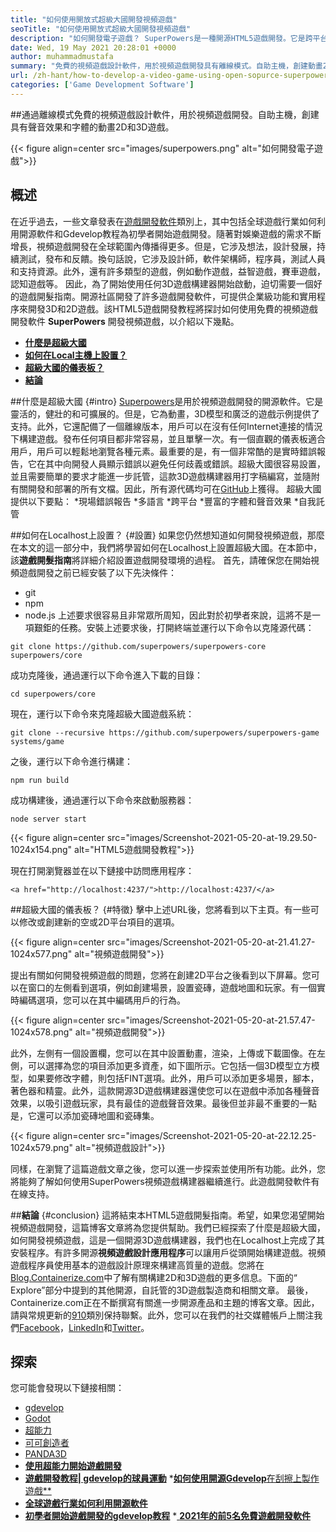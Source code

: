 ```yaml
---
title: "如何使用開放式超級大國開發視頻遊戲" 
seoTitle: "如何使用開放式超級大國開發視頻遊戲" 
description: "如何開發電子遊戲？ SuperPowers是一種開源HTML5遊戲開發。它是跨平台，允許用戶構建動畫2D和3D遊戲。" 
date: Wed, 19 May 2021 20:28:01 +0000
author: muhammadmustafa
summary: "免費的視頻遊戲設計軟件，用於視頻遊戲開發具有離線模式。自助主機，創建動畫2D＆amp;具有聲音效果和字體的3D遊戲。" 
url: /zh-hant/how-to-develop-a-video-game-using-open-sopurce-superpowers/
categories: ['Game Development Software']
---
```


##通過離線模式免費的視頻遊戲設計軟件，用於視頻遊戲開發。自助主機，創建具有聲音效果和字體的動畫2D和3D遊戲。

{{< figure align=center src="images/superpowers.png" alt="如何開發電子遊戲">}}


## 概述
在近乎過去，一些文章發表在[遊戲開發軟件][1]類別上，其中包括全球遊戲行業如何利用開源軟件和Gdevelop教程為初學者開始遊戲開發。隨著對娛樂遊戲的需求不斷增長，視頻遊戲開發在全球範圍內傳播得更多。但是，它涉及想法，設計發展，持續測試，發布和反饋。換句話說，它涉及設計師，軟件架構師，程序員，測試人員和支持資源。此外，還有許多類型的遊戲，例如動作遊戲，益智遊戲，賽車遊戲，認知遊戲等。
因此，為了開始使用任何3D遊戲構建器開始啟動，迫切需要一個好的遊戲開髮指南。開源社區開發了許多遊戲開發軟件，可提供企業級功能和實用程序來開發3D和2D遊戲。該HTML5遊戲開發教程將探討如何使用免費的視頻遊戲開發軟件 **SuperPowers** 開發視頻遊戲，以介紹以下幾點。
  * **[什麼是超級大國][2]**
  * **[如何在Local主機上設置？][3]**
  * **[超級大國的儀表板？][4]**
  * **[結論][5]**

##什麼是超級大國 {#intro}
[Superpowers][6]是用於視頻遊戲開發的開源軟件。它是靈活的，健壯的和可擴展的。但是，它為動畫，3D模型和廣泛的遊戲示例提供了支持。此外，它還配備了一個離線版本，用戶可以在沒有任何Internet連接的情況下構建遊戲。發布任何項目都非常容易，並且單擊一次。有一個直觀的儀表板適合用戶，用戶可以輕鬆地瀏覽各種元素。最重要的是，有一個非常酷的是實時錯誤報告，它在其中向開發人員顯示錯誤以避免任何歧義或錯誤。超級大國很容易設置，並且需要簡單的要求才能進一步託管，這款3D遊戲構建器用打字稿編寫，並隨附有關開發和部署的所有文檔。因此，所有源代碼均可在[GitHub][7]上獲得。
超級大國提供以下要點：
  *現場錯誤報告
  *多語言
  *跨平台
  *豐富的字體和聲音效果
  *自我託管

##如何在Localhost上設置？   {#設置}
如果您仍然想知道如何開發視頻遊戲，那麼在本文的這一部分中，我們將學習如何在Localhost上設置超級大國。在本節中，該**遊戲開髮指南**將詳細介紹設置遊戲開發環境的過程。
首先，請確保您在開始視頻遊戲開發之前已經安裝了以下先決條件：
  * git
  * npm
  * node.js
上述要求很容易且非常眾所周知，因此對於初學者來說，這將不是一項艱鉅的任務。安裝上述要求後，打開終端並運行以下命令以克隆源代碼：
```
git clone https://github.com/superpowers/superpowers-core superpowers/core
```
成功克隆後，通過運行以下命令進入下載的目錄：
```
cd superpowers/core
```
現在，運行以下命令來克隆超級大國遊戲系統：
```
git clone --recursive https://github.com/superpowers/superpowers-game systems/game
```
之後，運行以下命令進行構建：
```
npm run build
```
成功構建後，通過運行以下命令來啟動服務器：
```
node server start
```

{{< figure align=center src="images/Screenshot-2021-05-20-at-19.29.50-1024x154.png" alt="HTML5遊戲開發教程">}}

現在打開瀏覽器並在以下鏈接中訪問應用程序：
```
<a href="http://localhost:4237/">http://localhost:4237/</a>
```

##超級大國的儀表板？   {#特徵}
擊中上述URL後，您將看到以下主頁。有一些可以修改或創建新的空或2D平台項目的選項。

{{< figure align=center src="images/Screenshot-2021-05-20-at-21.41.27-1024x577.png" alt="視頻遊戲開發">}}

提出有關如何開發視頻遊戲的問題，您將在創建2D平台之後看到以下屏幕。您可以在窗口的左側看到選項，例如創建場景，設置瓷磚，遊戲地圖和玩家。有一個實時編碼選項，您可以在其中編碼用戶的行為。

{{< figure align=center src="images/Screenshot-2021-05-20-at-21.57.47-1024x578.png" alt="視頻遊戲開發">}}

此外，左側有一個設置欄，您可以在其中設置動畫，渲染，上傳或下載圖像。在左側，可以選擇為您的項目添加更多資產，如下圖所示。它包括一個3D模型立方模型，如果要修改字體，則包括FINT選項。此外，用戶可以添加更多場景，腳本，著色器和精靈。此外，這款開源3D遊戲構建器還使您可以在遊戲中添加各種聲音效果，以吸引遊戲玩家，具有最佳的遊戲聲音效果。最後但並非最不重要的一點是，它還可以添加瓷磚地圖和瓷磚集。

{{< figure align=center src="images/Screenshot-2021-05-20-at-22.12.25-1024x579.png" alt="視頻遊戲設計">}}

同樣，在瀏覽了這篇遊戲文章之後，您可以進一步探索並使用所有功能。此外，您將能夠了解如何使用SuperPowers視頻遊戲構建器繼續進行。此遊戲開發軟件有在線支持。

##**結論**   {#conclusion}
這將結束本HTML5遊戲開髮指南。希望，如果您渴望開始視頻遊戲開發，這篇博客文章將為您提供幫助。我們已經探索了什麼是超級大國，如何開發視頻遊戲，這是一個開源3D遊戲構建器，我們也在Localhost上完成了其安裝程序。有許多開源**視頻遊戲設計應用程序**可以讓用戶從頭開始構建遊戲。視頻遊戲程序員使用基本的遊戲設計原理來構建高質量的遊戲。您將在[Blog.Containerize.com][8]中了解有關構建2D和3D遊戲的更多信息。下面的“ Explore”部分中提到的其他開源，自託管的3D遊戲製造商和相關文章。
最後，Containerize.com正在不斷撰寫有關進一步開源產品和主題的博客文章。因此，請與常規更新的[9][][10]類別保持聯繫。此外，您可以在我們的社交媒體帳戶上關注我們[Facebook][11]，[LinkedIn][12]和[Twitter][13]。

## 探索
您可能會發現以下鏈接相關：
  * [][14][gdevelop][14]
  * [][14][Godot][15]
  * [][14][超能力][6]
  * [][14][可可創造者][16]
  * [][14][PANDA3D][17]
  * **[使用超能力開始遊戲開發][18]**
  * **[遊戲開發教程| gdevelop的球員運動][19]**
  *[**如何使用開源Gdevelop**在刮擦上製作遊戲**][20]
  * **[全球遊戲行業如何利用開源軟件][21]**
  * **[初學者開始遊戲開發的gdevelop教程][22]**
  *[ **2021年的前5名免費遊戲開發軟件** ][23]

  
[1]: https://blog.containerize.com/category/game-development-software/
[2]: #intro
[3]: #setup
[4]: #features
[5]: #Conclusion
[6]: https://products.containerize.com/game-development-software/superpowers/
[7]: https://github.com/superpowers/superpowers-core
[8]: https://blog.containerize.com/
[9]: https://products.containerize.com/game-development-software/
[10]: https://products.containerize.com/business-intelligence/
[11]: https://web.facebook.com/containerize
[12]: https://www.linkedin.com/company/containerize/
[13]: https://twitter.com/containerize_co
[14]: https://products.containerize.com/game-development-software/gdevelop/
[15]: https://products.containerize.com/game-development-software/godot/
[16]: https://products.containerize.com/game-development-software/cocos-creator/
[17]: https://products.containerize.com/game-development-software/panda3d/
[18]: https://blog.containerize.com/game-development-software/superpowers-animation-getting-started-with-game-development/
[19]: https://blog.containerize.com/game-development-software/game-development-tutorial-player-movement-in-gdevelop/
[20]: https://blog.containerize.com/game-development-software/how-to-make-a-game-on-scratch-using-open-source-gdevelop/
[21]: https://blog.containerize.com/game-development-software/how-global-gaming-market-leveraging-open-source-software/
[22]: https://blog.containerize.com/game-development-software/game-development-tutorial-player-movement-in-gdevelop/
[23]: https://blog.containerize.com/game-development-software/top-5-free-game-development-software-in-the-year-2021/
